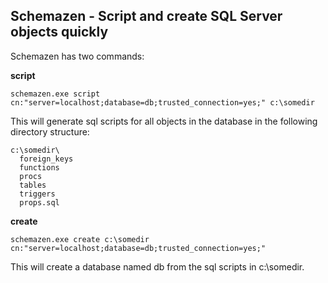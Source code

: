Schemazen - Script and create SQL Server objects quickly
--------------------------------------------------------

Schemazen has two commands:

**script**

    schemazen.exe script cn:"server=localhost;database=db;trusted_connection=yes;" c:\somedir

This will generate sql scripts for all objects in the database in the
following directory structure:

    c:\somedir\
      foreign_keys
	  functions
	  procs
	  tables
	  triggers
	  props.sql

**create**

    schemazen.exe create c:\somedir cn:"server=localhost;database=db;trusted_connection=yes;"

This will create a database named db from the sql scripts in c:\somedir.

